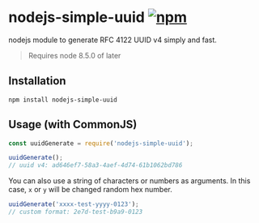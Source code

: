 [npm-image]: https://img.shields.io/npm/v/nodejs-simple-uuid.svg
[npm-url]: https://www.npmjs.com/package/nodejs-simple-uuid

# nodejs-simple-uuid [![npm][npm-image]][npm-url]
nodejs module to generate RFC 4122 UUID v4 simply and fast.
> Requires node 8.5.0 of later

## Installation
```shell
npm install nodejs-simple-uuid
```

## Usage (with CommonJS)
```javascript
const uuidGenerate = require('nodejs-simple-uuid');

uuidGenerate();
// uuid v4: ad646ef7-58a3-4aef-4d74-61b1062bd786
```

You can also use a string of characters or numbers as arguments.
In this case, `x` or `y` will be changed random hex number.
```javascript
uuidGenerate('xxxx-test-yyyy-0123');
// custom format: 2e7d-test-b9a9-0123
```